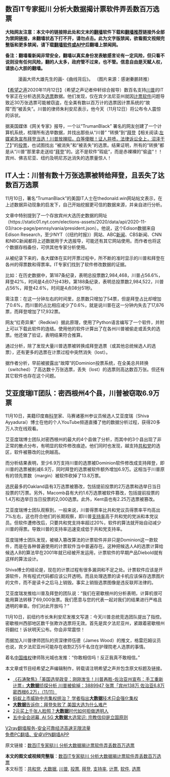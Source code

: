  <h2>数百IT专家挺川 分析大数据揭计票软件弄丢数百万选票</h2> <p class="notice"><b>大陆网友注意：本文中的链接除此处和文末的<a href="https://github.com/bannedbook/fanqiang" >翻墙</a>软件下载和<a href="https://github.com/killgcd/justmysocks/blob/master/README.md">翻墙推荐</a>链接外全部为禁网链接，未翻墙状态下打不开，请勿点击。此为文字版禁闻，欲看图文视频完整版和更多禁闻，请下载<a href="https://github.com/bannedbook/fanqiang">翻墙软件或APP</a>后翻墙上禁闻网。</p><p>备注：翻墙看新闻非常安全，翻墙以真实身份发表敏感言论有一定风险，但只看不说则没有任何风险，翻的人太多，政府管不过来，也不管。信息自由是天赋人权，请放心大胆的翻墙。</b></p>  <div class="entry"> <figure><figcaption>漫画大师大雄先生的画-《曲线背后》。 （图片来源：感谢秦鹏转推）</figcaption></figure> <p>【<span class='wp_keywordlink_affiliate'><a href="https://www.soundofhope.org" title="希望之声" target="_blank">希望之声</a></span>2020年11月12日】（希望之声记者仲轩综合报导）数百名支持<a href="https://www.bannedbook.org/bnews/tag/%e5%b7%9d%e6%99%ae/" class="st_tag internal_tag" rel="tag" title="标签 川普 下的日志">川普</a>的IT专家正在分析选民及<a href="https://www.bannedbook.org/bnews/tag/%E9%80%89%E7%A5%A8/" class="st_tag internal_tag" rel="tag" title="标签 选票 下的日志">选票</a>数据。他们发现，仅在宾夕法尼亚州就因<a href="https://www.bannedbook.org/bnews/tag/%E8%AE%A1%E7%A5%A8/" class="st_tag internal_tag" rel="tag" title="标签 计票 下的日志">计票</a><a href="https://www.bannedbook.org/bnews/tag/%e8%bd%af%e4%bb%b6/" class="st_tag internal_tag" rel="tag" title="标签 软件 下的日志">软件</a>问题导致近30万张选票可能被窃盗，在全美有数以百万计的选票因计票系统的“故障”而“被丢失”。川普的律师朱利安尼表示，他今天（11月12日）将公布令人震惊的诉状。</p> <p>据美国媒体《网关专家》报导，一个以“TrumanBlack” 署名的网友创建了一个计算机系统，梳理所有选举数据，并找出那些从“川普” “转换”到“<span class='wp_keywordlink'><a href="https://www.bannedbook.org/bnews/comments/20201018/1415809.html" title="“硬盘门”再爆：拿中共华信10％股的“大人物”正是拜登" target="_blank">拜登</a></span>【相关阅读:<a href='https://www.bannedbook.org/bnews/bannedvideo/20201108/1427782.html' target='_blank'>左媒紧急宣布拜登当选！川普放辣招，白等傻眼！证人井喷，法律诉讼全上，沼泽干了</a>】”的<a href="https://www.bannedbook.org/bnews/tag/%E6%8A%95%E7%A5%A8/" class="st_tag internal_tag" rel="tag" title="标签 投票 下的日志">投票</a>，也试图找出 “被消失”和“被丢失”的选票。结果证明，所有的“转换”都是从“川普”那里拿走送给“<a href="https://www.bannedbook.org/bnews/tag/%e6%8b%9c%e7%99%bb/" class="st_tag internal_tag" rel="tag" title="标签 拜登 下的日志">拜登</a>”的。这不是软件”瑕疵“，而是赤裸裸的”偷盗“！！宾州、佛吉尼亚、纽约及明尼苏达消失的选票量惊人！</p> <h2>IT人士：川普有数十万张选票被转给拜登，且丢失了达数百万选票</h2> <p>11月10日，署名“TrumanBlack”的美国IT人士在thedonald.win网站帖文表示，在上述数据异动现象的启发下，自己开始挖掘更可信的数据来源，并亲自进行分析。</p> <p>文章中特别提到了一个存放宾州大选历史数据的网址（https://static01.nyt.com/elections-assets/2020/data/api/2020-11-03/race-page/pennsylvania/president.json）。他说，这个Edison数据来自Edison Research，至少NYT（《纽约时报》）网站、ABC<span class='wp_keywordlink_affiliate'><a href="https://www.bannedbook.org/" title="新闻">新闻</a></span>、CBS新闻、CNN和NBC新闻都将上述数据用于大选报导，可能还有其它网站使用。而作者也将这个数据存档备份，可供其他专家分析使用。</p> <p>从被纪录下来的，各大媒体在实时开票过程中，所不断的准时显示的川普和拜登在各州的得票数和得票率。IT专家们找到了软件修改数据的证据。</p> <p>比如：在历史数据中，第187条纪录，表明总投票数2,984,468，川普占56.6%，拜登42%，时间是4点07分43秒。第188条纪录，表明总投票数2,984,522，川普占56%，拜登42.6%，时间是4点08分51秒。</p>  <p>需注意：在这一分钟左右的时间里，总票数只增加了54票，但是拜登占比却增加了0.6%，而川普的占比相应减少了0.6%，就是说川普在这一分钟内失去了17,876票，而拜登增加了17,932票。</p> <p>网友“红奇异果”（Redkiwi）据此原理，使用了Python语言编写了一个软件，并附上可以下载此软件的连结。使用他的软件计算出了在各州川普被偷走或丢失的选票。他还做了验证，表明结果符合推算。</p> <p>通过分析，除了发现大量川普选票被转换成拜登选票（或其他总统候选人的选票），还有更多的选票在计票过程中突然消失（lost）。</p> <p>据作者分析，早前被披露出“故障”的Dominion投票系统，在全美总共转换（switched）了高达数十万张选票，丢失（lost）的选票则高达数百万张。但还有其它软件也存在这个问题。</p> <h2>艾亚度瑞IT团队：密西根州4个县，川普被窃取6.9万票</h2> <p>11月10日，美籍印度裔<span class='wp_keywordlink'><a href="https://www.bannedbook.org/forum11/topic309.html" title="禁片：“科学”的棍子" target="_blank">科学</a></span>家、马赛诸塞州参议员候选人艾亚度瑞（Shiva Ayyadurai）博士在他的个人YouTube频道直播了他的数据分析过程，获得20多万人次在线观看。</p> <p>艾亚度瑞博士团队对密西根州的最大的4个县做了分析，而其中的3个县出现了非正常的散点分布，有明显的软件修改痕迹。他们同时也发现，越支持<a href="https://www.bannedbook.org/bnews/tag/%e5%85%b1%e5%92%8c%e5%85%9a/" class="st_tag internal_tag" rel="tag" title="标签 共和党 下的日志">共和党</a>的选区，软件被篡改的比例越高。</p>  <p>而分析结果表明，至少6.9万支持川普的选票被Dominion软件修改成支持拜登，即川普的选票被削减6.9万，同时拜登的选票被软件额外增加6.9万。这相当于川普原有的领先票数（margin）被软件砍掉了13.8万票。</p> <p>选民最多的Oakland县有3万选票被篡改，包括提前投票的2万选票和选举日当日投票的1万票。另外，Macomb县有大约1.6万选票被软件篡改，包括提前投票的1.4万和选举日当日投票的2,000选票。此外，Kent县也有2.25万选票被篡改。</p> <p>艾亚度瑞博士团队观察到，一般来说，川普得票率比共和党议员得票率平均高出7%左右，这也符合他们的长期观察，即川普<a href="https://www.bannedbook.org/bnews/tag/%E6%94%AF%E6%8C%81%E7%8E%87/" class="st_tag internal_tag" rel="tag" title="标签 支持率 下的日志">支持率</a>高于共和党的党派和本党议员。但软件遭修改后，只要共和党支持率超过20%，软件的算法就开始自动减少川普的得票。导致川普的支持率迅速变成低于共和党支持率。</p> <p>亚度瑞博士团队发现，被植入篡改算法的计票软件并非只是Dominion这一款软件，而是在各种普遍使用的计票软件当中普遍存在。这种把候选人A的选票计算给候选人B的算法早在2001年就已经被开发运用，计票软件的早期产品Diebold就有这样的算法设计。</p> <p>Shiva博士的结论是，现在的计票过程有很多漏洞和不足之处。计票软件应该是开源软件，所有程式代码都应该公开透明。而且处理选票的读卡机应该保存选票图片的文件，而不是读卡之后马上销毁。事实上销毁选票图像是违反联邦法律的。</p> <p>艾亚度瑞发推给川普及拜登的团队说：“我们在密歇根州的分析表明，计算机很可能用算法转移了69,000张票。我们愿意与您的代表一起对我们的结果进行严格且透明的审查。你们对此开放吗？”</p>  <p></p> <p>11月10日，前纽约市长朱利安尼发推文写道：今天川普总统竞选团队提出了指控。密歇根州西部地区数千张欺诈选票将无效。首先是宾夕法尼亚州，紧跟着密歇根州将翻红！诉状明天公布。你会非常震惊！</p> <p>而据加入川普律师团队的资深律师伍德（James Wood）的推文，格雷厄姆议员也说，宾夕法尼亚州可能存在收割2万5千名住在护理院老人选票的事情。</p> <p></p> <p>着名<span class='wp_keywordlink_affiliate'><a href="https://www.bannedbook.org/" title="中国" target="_blank">中国</a></span><span class='wp_keywordlink_affiliate'><a href="https://www.bannedbook.org/bnews/weiquan/" title="维权" target="_blank">维权</a></span>律师陈光城也发推：“你敢相信吗！反正我真不敢相信。”</p> <p></p>  <p>本文章或节目经希望之声编辑制作，转载请注明希望之声并包含原文标题及链接。</p> <ul class='op-related-articles' title='相关阅读'> <li><a href='https://www.bannedbook.org/bnews/bannedvideo/20201112/1429642.html' target='_blank'>《石涛聚焦》「美国选举政变：刚刚发生！川普再胜-佐治亚州宣布：手工重新计票」<b>大数据</b>侦探分析 川普被偷掉：3889947 张票「宾州138万 佐治亚6.8万 密西根6.2万」（11/11）</a></li> <li><a href='https://www.bannedbook.org/bnews/headline/20201110/1428540.html' target='_blank'>蚂蚁上市威胁中共集权统治？ 学者指出<b>大数据</b>技术只会强化集权</a></li> <li><a href='https://www.bannedbook.org/bnews/ssgc/20201108/1427866.html' target='_blank'><b>大数据</b>告诉你：拜登失败了  美国大选为什么难产</a></li> <li><a href='https://www.bannedbook.org/bnews/headline/20201031/1423122.html' target='_blank'>2元买上千张人脸照？<b>大数据</b>时代如何拒做透明人</a></li> <li><a href='https://www.bannedbook.org/bnews/taiwannews/20201030/1422506.html' target='_blank'>五中全会闭幕, AI 5G <b>大数据</b>大选常识: 宗教信仰是立国原则</a></li> </ul> <p class="texttj"> <a href="https://www.bannedbook.org/forum23/topic22702.html" target="_blank">V2ray翻墙服务-安全可靠经济高速无限流量</a><br/> <a href="https://github.com/bannedbook/fanqiang/wiki/%E7%A6%81%E9%97%BB%E7%BD%91%E5%AE%89%E5%8D%93%E7%BF%BB%E5%A2%99%E6%96%B0%E9%97%BBAPP" target="_blank">免费PC翻墙、安卓VPN翻墙APP</a></p><p>原文链接：<a class="src_link"  href="https://www.soundofhope.org/post/442093" target="_blank">数百IT专家挺川 分析大数据揭计票软件弄丢数百万选票</a></p><a name='sharetosocial'></a>       <div><b>本文的图文或视频完整版</b>：<a href='https://www.bannedbook.org/bnews/comments/20201112/1430092.html'>数百IT专家挺川 分析大数据揭计票软件弄丢数百万选票</a></div>  </div><!--END ENTRY--> <div class="postfooter"> <div>本文标签：<a href="https://www.bannedbook.org/bnews/tag/%e5%85%b1%e5%92%8c%e5%85%9a/" rel="tag">共和党</a>, <a href="https://www.bannedbook.org/bnews/tag/%e5%a4%a7%e6%95%b0%e6%8d%ae/" rel="tag">大数据</a>, <a href="https://www.bannedbook.org/bnews/tag/%e5%b7%9d%e6%99%ae/" rel="tag">川普</a>, <a href="https://www.bannedbook.org/bnews/tag/%E6%8A%95%E7%A5%A8/" rel="tag">投票</a>, <a href="https://www.bannedbook.org/bnews/tag/%e6%8b%9c%e7%99%bb/" rel="tag">拜登</a>, <a href="https://www.bannedbook.org/bnews/tag/%E6%94%AF%E6%8C%81%E7%8E%87/" rel="tag">支持率</a>, <a href="https://www.bannedbook.org/bnews/tag/%E8%AE%A1%E7%A5%A8/" rel="tag">计票</a>, <a href="https://www.bannedbook.org/bnews/tag/%e8%bd%af%e4%bb%b6/" rel="tag">软件</a>, <a href="https://www.bannedbook.org/bnews/tag/%E9%80%89%E7%A5%A8/" rel="tag">选票</a></div>  </div><!--END POSTFOOTER--> 